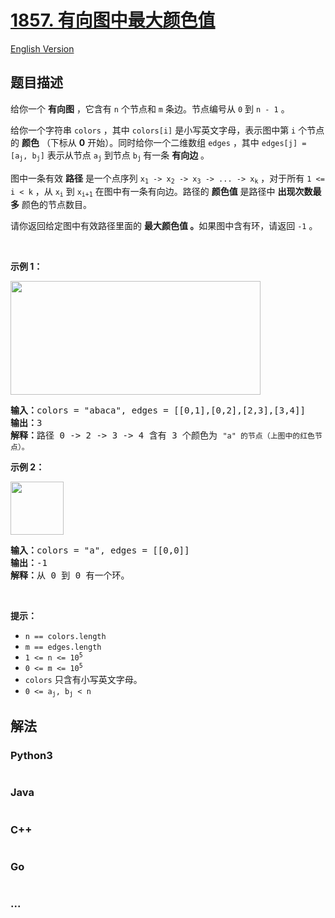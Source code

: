 # [1857. 有向图中最大颜色值](https://leetcode.cn/problems/largest-color-value-in-a-directed-graph)

[English Version](/solution/1800-1899/1857.Largest%20Color%20Value%20in%20a%20Directed%20Graph/README_EN.md)

## 题目描述

<!-- 这里写题目描述 -->

<p>给你一个 <strong>有向图</strong> ，它含有 <code>n</code> 个节点和 <code>m</code> 条边。节点编号从 <code>0</code> 到 <code>n - 1</code> 。</p>

<p>给你一个字符串 <code>colors</code> ，其中 <code>colors[i]</code> 是小写英文字母，表示图中第 <code>i</code> 个节点的 <b>颜色</b> （下标从 <strong>0</strong> 开始）。同时给你一个二维数组 <code>edges</code> ，其中 <code>edges[j] = [a<sub>j</sub>, b<sub>j</sub>]</code> 表示从节点 <code>a<sub>j</sub></code> 到节点 <code>b<sub>j</sub></code><sub> </sub>有一条 <strong>有向边</strong> 。</p>

<p>图中一条有效 <strong>路径</strong> 是一个点序列 <code>x<sub>1</sub> -&gt; x<sub>2</sub> -&gt; x<sub>3</sub> -&gt; ... -&gt; x<sub>k</sub></code> ，对于所有 <code>1 &lt;= i &lt; k</code> ，从 <code>x<sub>i</sub></code> 到 <code>x<sub>i+1</sub></code> 在图中有一条有向边。路径的 <strong>颜色值</strong> 是路径中 <strong>出现次数最多</strong> 颜色的节点数目。</p>

<p>请你返回给定图中有效路径里面的 <strong>最大颜色值</strong><strong> 。</strong>如果图中含有环，请返回 <code>-1</code> 。</p>

<p> </p>

<p><strong>示例 1：</strong></p>

<p><img alt="" src="https://assets.leetcode.com/uploads/2021/04/21/leet1.png" style="width: 400px; height: 182px;"></p>

<pre><b>输入：</b>colors = "abaca", edges = [[0,1],[0,2],[2,3],[3,4]]
<b>输出：</b>3
<b>解释：</b>路径 0 -&gt; 2 -&gt; 3 -&gt; 4 含有 3 个颜色为 <code>"a" 的节点（上图中的红色节点）。</code>
</pre>

<p><strong>示例 2：</strong></p>

<p><img alt="" src="https://assets.leetcode.com/uploads/2021/04/21/leet2.png" style="width: 85px; height: 85px;"></p>

<pre><b>输入：</b>colors = "a", edges = [[0,0]]
<b>输出：</b>-1
<b>解释：</b>从 0 到 0 有一个环。
</pre>

<p> </p>

<p><strong>提示：</strong></p>

<ul>
	<li><code>n == colors.length</code></li>
	<li><code>m == edges.length</code></li>
	<li><code>1 &lt;= n &lt;= 10<sup>5</sup></code></li>
	<li><code>0 &lt;= m &lt;= 10<sup>5</sup></code></li>
	<li><code>colors</code> 只含有小写英文字母。</li>
	<li><code>0 &lt;= a<sub>j</sub>, b<sub>j</sub> &lt; n</code></li>
</ul>


## 解法

<!-- 这里可写通用的实现逻辑 -->

<!-- tabs:start -->

### **Python3**

<!-- 这里可写当前语言的特殊实现逻辑 -->

```python

```

### **Java**

<!-- 这里可写当前语言的特殊实现逻辑 -->

```java

```

### **C++**

```cpp

```

### **Go**

```go

```

### **...**

```

```

<!-- tabs:end -->